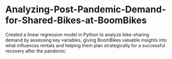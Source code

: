 # Analyzing-Post-Pandemic-Demand-for-Shared-Bikes-at-BoomBikes
Created a linear regression model in Python to analyze bike-sharing demand by assessing key variables, giving BoomBikes valuable insights into what influences rentals and helping them plan strategically for a successful recovery after the pandemic.
